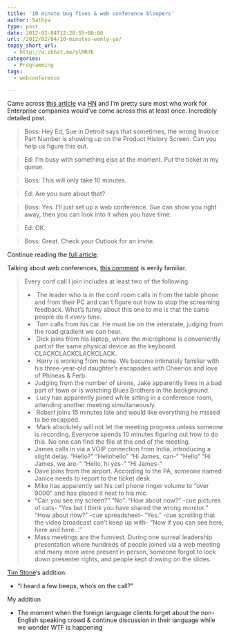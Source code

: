 ```yaml
---
title: '10 minute bug fixes & web conference bloopers'
author: Sathya
type: post
date: 2012-02-04T12:28:55+00:00
url: /2012/02/04/10-minutes-wonly-ya/
topsy_short_url:
  - http://u.sbhat.me/ylMR7K
categories:
  - Programming
tags:
  - webconference

---
```

Came across <a href="http://edweissman.com/dear-boss-for-a-programmer-10-minutes-3-hours" target="_blank">this article</a> via <a href="http://news.ycombinator.com/item?id=3548445" target="_blank">HN</a> and I&#8217;m pretty sure most who work for Enterprise companies would&#8217;ve come across this at least once. Incredibly detailed post.

> Boss: Hey Ed, Sue in Detroit says that sometimes, the wrong Invoice Part Number is showing up on the Product History Screen. Can you help us figure this out.
  
> Ed: I&#8217;m busy with something else at the moment. Put the ticket in my queue.
  
> Boss: This will only take 10 minutes.
  
> Ed: Are you sure about that?
  
> Boss: Yes. I&#8217;ll just set up a web conference. Sue can show you right away, then you can look into it when you have time.
  
> Ed: OK.
  
> Boss: Great. Check your Outlook for an invite.

Continue reading the <a href="http://edweissman.com/dear-boss-for-a-programmer-10-minutes-3-hours" target="_blank">full article</a>.

Talking about web conferences, <a href="http://news.ycombinator.com/item?id=3548736" target="_blank">this comment</a> is eerily familiar.

> Every conf call I join includes at least two of the following.
> 
>   *  The leader who is in the conf room calls in from the table phone and from their PC and can&#8217;t figure out how to stop the screaming feedback. What&#8217;s funny about this one to me is that the same people do it _every time_.
>   *  Tom calls from his car. He must be on the interstate, judging from the road gradient we can hear.
>   *  Dick joins from his laptop, where the microphone is conveniently part of the same physical device as the keyboard. CLACKCLACKCLACKCLACK.
>   *  Harry is working from home. We become intimately familiar with his three-year-old daughter&#8217;s escapades with Cheerios and love of Phineas & Ferb.
>   * Judging from the number of sirens, Jake apparently lives in a bad part of town or is watching Blues Brothers in the background.
>   *  Lucy has apparently joined while sitting in a conference room, attending another meeting simultaneously.
>   *  Robert joins 15 minutes late and would like everything he missed to be recapped.
>   *  Mark absolutely will not let the meeting progress unless someone is recording. Everyone spends 10 minutes figuring out how to do this. No one can find the file at the end of the meeting.
>   * James calls in via a VOIP connection from India, introducing a slight delay. &#8220;Hello?&#8221; &#8220;Hellohello&#8221; &#8220;Hi James, can-&#8221; &#8220;Hello&#8221; &#8220;Hi James, we are-&#8221; &#8220;Hello, hi yes-&#8221; &#8220;Hi James-&#8220;
>   * Dave joins from the airport. According to the PA, someone named Janice needs to report to the ticket desk.
>   * Mike has apparently set his cell phone ringer volume to &#8220;over 9000&#8221; and has placed it next to his mic.
>   * &#8220;Can you see my screen?&#8221; &#8220;No&#8221;. &#8220;How about now?&#8221; -cue pictures of cats- &#8220;Yes but I think you have shared the wrong monitor.&#8221; &#8220;How about now?&#8221; -cue spreadsheet- &#8220;Yes.&#8221; -cue scrolling that the video broadcast can&#8217;t keep up with- &#8220;Now if you can see here, here and here&#8230;&#8221;
>   * Mass meetings are the funniest. During one surreal leadership presentation where hundreds of people joined via a web meeting and many more were present in person, someone forgot to lock down presenter rights, and people kept drawing on the slides.

[Tim Stone][1]&#8216;s addition:

  * &#8220;I heard a few beeps, who&#8217;s on the call?&#8221;

<div>
  My addition
</div>

<div>
  <ul>
    <li>
      The moment when the foreign language clients forget about the non-English speaking crowd & continue discussion in their language while we wonder WTF is happening
    </li>
  </ul>
</div>

&nbsp;

 [1]: http://meta.stackoverflow.com/users/150235/tim-stone